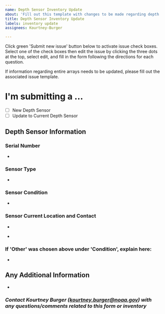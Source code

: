 ```yaml
---
name: Depth Sensor Inventory Update
about: 'Fill out this template with changes to be made regarding depth sensors. '
title: Depth Sensor Inventory Update
labels: inventory update
assignees: Kourtney-Burger

---
```


Click green 'Submit new issue' button below to activate issue check boxes. Select one of the check boxes then edit the issue by clicking the three dots at the top, select edit, and fill in the form following the directions for each question.   

If information regarding entire arrays needs to be updated, please fill out the associated issue template.

<!-- Switch between 'Write' and 'Preview' tabs above to see how your issue will be formatted -->

#  **I'm submitting a …**
- [ ] New Depth Sensor  
- [ ] Update to Current Depth Sensor

## **Depth Sensor Information**
### **Serial Number**  
<!-- Serial number should be 'U-5 digit number', Example: U-15771 -->
-   

### **Sensor Type**  
<!-- Sensor should be Sensus Ultra unless a new sensor model was purchased -->
-   

### **Sensor Condition**  
<!-- Insert condition of sensor here (chose Good, Lost at Sea,  or Other) -->  
- 

### **Sensor Current Location and Contact**   
<!-- Insert current sensor location ('City, State' or Lab Location (i.e. SFSU, HSU, etc)) -->
- 
<!-- Insert name and email of who currently has the sensor -->
- 

### **If 'Other' was chosen above under 'Condition', explain here:**  
<!-- Please explain exactly what is wrong with the sensor -->
- 
  
## Any Additional Information
<!-- Please explain any additional information/details related to the recorder -->  
- 

### *Contact Kourtney Burger (kourtney.burger@noaa.gov) with any questions/comments related to this form or inventory*
